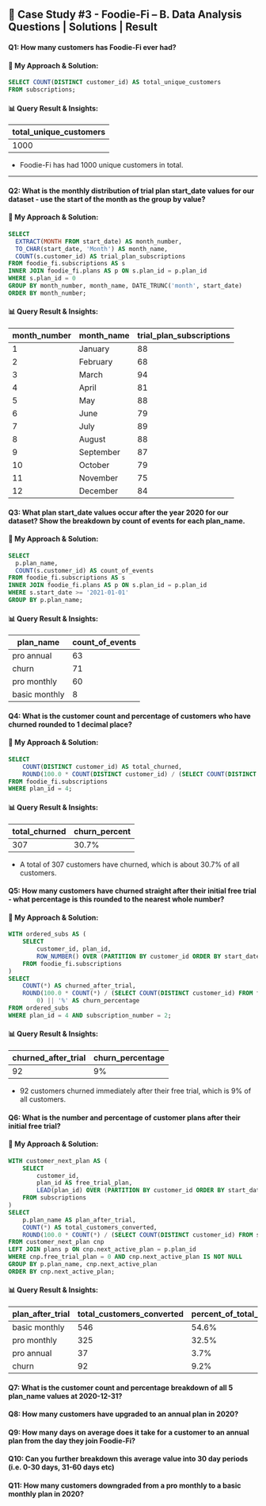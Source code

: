 ## 🥑 Case Study #3 - Foodie-Fi – B. Data Analysis Questions | Solutions | Result

#### Q1: How many customers has Foodie-Fi ever had?
#### 🧠 My Approach & Solution:
````sql
SELECT COUNT(DISTINCT customer_id) AS total_unique_customers
FROM subscriptions;
  ````

#### 📊 Query Result & Insights:
| total_unique_customers |
| ---------------------- |
| 1000                   |

- Foodie-Fi has had 1000 unique customers in total.
---

#### Q2: What is the monthly distribution of trial plan start_date values for our dataset - use the start of the month as the group by value?
#### 🧠 My Approach & Solution:
````sql
SELECT
  EXTRACT(MONTH FROM start_date) AS month_number,
  TO_CHAR(start_date, 'Month') AS month_name,
  COUNT(s.customer_id) AS trial_plan_subscriptions
FROM foodie_fi.subscriptions AS s
INNER JOIN foodie_fi.plans AS p ON s.plan_id = p.plan_id
WHERE s.plan_id = 0
GROUP BY month_number, month_name, DATE_TRUNC('month', start_date)
ORDER BY month_number;
  ````

#### 📊 Query Result & Insights:
| month_number | month_name | trial_plan_subscriptions |
| ------------ | ---------- | ------------------------ |
| 1            | January    | 88                       |
| 2            | February   | 68                       |
| 3            | March      | 94                       |
| 4            | April      | 81                       |
| 5            | May        | 88                       |
| 6            | June       | 79                       |
| 7            | July       | 89                       |
| 8            | August     | 88                       |
| 9            | September  | 87                       |
| 10           | October    | 79                       |
| 11           | November   | 75                       |
| 12           | December   | 84                       |

#### Q3: What plan start_date values occur after the year 2020 for our dataset? Show the breakdown by count of events for each plan_name.
#### 🧠 My Approach & Solution:
````sql
SELECT 
  p.plan_name,
  COUNT(s.customer_id) AS count_of_events
FROM foodie_fi.subscriptions AS s
INNER JOIN foodie_fi.plans AS p ON s.plan_id = p.plan_id
WHERE s.start_date >= '2021-01-01'
GROUP BY p.plan_name;
  ````

#### 📊 Query Result & Insights:
| plan_name     | count_of_events |
| ------------- | --------------- |
| pro annual    | 63              |
| churn         | 71              |
| pro monthly   | 60              |
| basic monthly | 8               |

#### Q4: What is the customer count and percentage of customers who have churned rounded to 1 decimal place?
#### 🧠 My Approach & Solution:
````sql
SELECT
    COUNT(DISTINCT customer_id) AS total_churned,
    ROUND(100.0 * COUNT(DISTINCT customer_id) / (SELECT COUNT(DISTINCT customer_id) FROM foodie_fi.subscriptions), 1) || '%' AS churn_percent
FROM foodie_fi.subscriptions
WHERE plan_id = 4;
  ````

#### 📊 Query Result & Insights:
| total_churned | churn_percent |
| ------------- | ------------- |
| 307           | 30.7%         |

- A total of 307 customers have churned, which is about 30.7% of all customers.

#### Q5: How many customers have churned straight after their initial free trial - what percentage is this rounded to the nearest whole number?
#### 🧠 My Approach & Solution:
````sql
WITH ordered_subs AS (
    SELECT
        customer_id, plan_id,
        ROW_NUMBER() OVER (PARTITION BY customer_id ORDER BY start_date) AS subscription_number
    FROM foodie_fi.subscriptions
)
SELECT
    COUNT(*) AS churned_after_trial,
    ROUND(100.0 * COUNT(*) / (SELECT COUNT(DISTINCT customer_id) FROM foodie_fi.subscriptions),
        0) || '%' AS churn_percentage
FROM ordered_subs
WHERE plan_id = 4 AND subscription_number = 2;
  ````

#### 📊 Query Result & Insights:
| churned_after_trial | churn_percentage |
| ------------------- | ---------------- |
| 92                  | 9%               |

- 92 customers churned immediately after their free trial, which is 9% of all customers.

#### Q6: What is the number and percentage of customer plans after their initial free trial?
#### 🧠 My Approach & Solution:
````sql
WITH customer_next_plan AS (
    SELECT 
        customer_id,
        plan_id AS free_trial_plan,
        LEAD(plan_id) OVER (PARTITION BY customer_id ORDER BY start_date) AS next_active_plan
    FROM subscriptions
)
SELECT 
    p.plan_name AS plan_after_trial,
    COUNT(*) AS total_customers_converted,
    ROUND(100.0 * COUNT(*) / (SELECT COUNT(DISTINCT customer_id) FROM subscriptions), 1) || '%' AS percent_of_total_customers
FROM customer_next_plan cnp
LEFT JOIN plans p ON cnp.next_active_plan = p.plan_id
WHERE cnp.free_trial_plan = 0 AND cnp.next_active_plan IS NOT NULL
GROUP BY p.plan_name, cnp.next_active_plan
ORDER BY cnp.next_active_plan;
  ````

#### 📊 Query Result & Insights:
| plan_after_trial | total_customers_converted | percent_of_total_customers |
| ---------------- | ------------------------- | -------------------------- |
| basic monthly    | 546                       | 54.6%                      |
| pro monthly      | 325                       | 32.5%                      |
| pro annual       | 37                        | 3.7%                       |
| churn            | 92                        | 9.2%                       |

#### Q7: What is the customer count and percentage breakdown of all 5 plan_name values at 2020-12-31?
#### Q8: How many customers have upgraded to an annual plan in 2020?
#### Q9: How many days on average does it take for a customer to an annual plan from the day they join Foodie-Fi?
#### Q10: Can you further breakdown this average value into 30 day periods (i.e. 0-30 days, 31-60 days etc)
#### Q11: How many customers downgraded from a pro monthly to a basic monthly plan in 2020?


